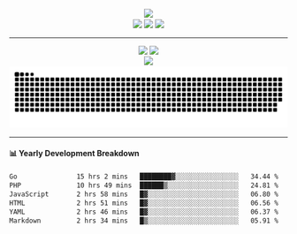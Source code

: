 <p align="center">
  <img src="https://readme-typing-svg.herokuapp.com?font=Fira+Code&pause=1000&color=FF69B4&center=true&vCenter=true&width=435&lines=%F0%9F%8F%B3%EF%B8%8F%E2%80%8D%E2%9A%A7%EF%B8%8F+BaiYi's+GitHub+Profile+%F0%9F%8F%B3%EF%B8%8F%E2%80%8D%E2%9A%A7%EF%B8%8F" />
  <br>
  <a href="https://mtf.wiki/"><img src="https://img.shields.io/static/v1?label=Gender&message=Male-To-Female&color=ff69b4&style=for-the-badge" /></a>
  <a href="https://github.com/WhiteElytra"><img src="https://img.shields.io/github/followers/WhiteElytra?label=github%20followers&logo=github&style=for-the-badge" /></a>
  <a href="https://twitter.com/WhiteElytra"><img src="https://img.shields.io/twitter/follow/WhiteElytra?label=twitter%20%40WhiteElytra&logo=twitter&style=for-the-badge" /></a>
</p>

-----

<p align="center">
  <img src="https://github-readme-stats.vercel.app/api?username=WhiteElytra&count_private=true&show_icons=true&theme=buefy" width="400" />
  <img src="https://streak-stats.demolab.com/?user=WhiteElytra" width="400" />
  <br>
  <img src="https://activity-graph.herokuapp.com/graph?username=WhiteElytra&theme=minimal" />
  <br>
  <img src="https://github.com/WhiteElytra/WhiteElytra/raw/output/github-contribution-grid-snake.svg" />
</p>

-----

#### 📊 Yearly Development Breakdown

<!--START_SECTION:waka-->

```text
Go               15 hrs 2 mins   ████████▓░░░░░░░░░░░░░░░░   34.44 %
PHP              10 hrs 49 mins  ██████▒░░░░░░░░░░░░░░░░░░   24.81 %
JavaScript       2 hrs 58 mins   █▓░░░░░░░░░░░░░░░░░░░░░░░   06.80 %
HTML             2 hrs 51 mins   █▓░░░░░░░░░░░░░░░░░░░░░░░   06.56 %
YAML             2 hrs 46 mins   █▓░░░░░░░░░░░░░░░░░░░░░░░   06.37 %
Markdown         2 hrs 34 mins   █▒░░░░░░░░░░░░░░░░░░░░░░░   05.91 %
```

<!--END_SECTION:waka-->
